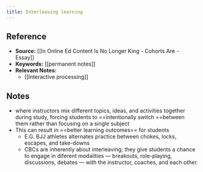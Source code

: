 ```yaml
---
title: Interleaving learning
---
```

## Reference
- **Source:** [[In Online Ed Content Is No Longer King - Cohorts Are - Essay]]
- **Keywords:** [[permanent notes]]
- **Relevant Notes:** 
	- [[Interactive processing]]
## Notes
+ where instructors mix different topics, ideas, and activities together during study, forcing students to ==intentionally switch ==between them rather than focusing on a single subject
+ This can result in ==better learning outcomes== for students
	+ E.G. BJJ athletes alternates practice between chokes, locks, escapes, and take-downs
	+ CBCs are inherently about interleaving; they give students a chance to engage in diferent modalities — breakouts, role-playing, discussions, debates — with the instructor, coaches, and each other.